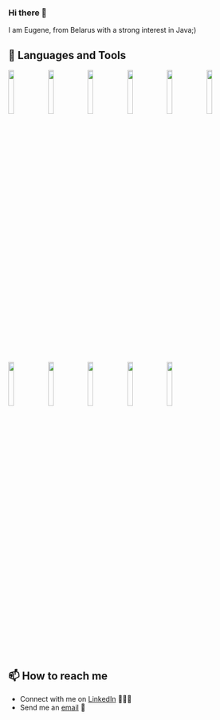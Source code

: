### Hi there 👋

I am Eugene, from Belarus with a strong interest in Java;)

## 🧰 Languages and Tools

<p>
    <img width="15%" src="https://www.vectorlogo.zone/logos/java/java-ar21.svg" />
    <img width="15%" src="https://www.vectorlogo.zone/logos/jetbrains/jetbrains-ar21.svg" />
    <img width="15%" src="https://www.vectorlogo.zone/logos/git-scm/git-scm-ar21.svg" />
    <img width="15%" src="https://www.vectorlogo.zone/logos/github/github-ar21.svg" />
    <img width="15%" src="https://www.vectorlogo.zone/logos/mysql/mysql-ar21.svg" />
    <img width="15%" src="https://www.vectorlogo.zone/logos/linux/linux-ar21.svg" />
    <img width="15%" src="https://www.vectorlogo.zone/logos/ubuntu/ubuntu-ar21.svg" />
    <img width="15%" src="https://www.vectorlogo.zone/logos/w3_html5/w3_html5-ar21.svg" />
    <img width="15%" src="https://www.vectorlogo.zone/logos/netlifyapp_watercss/netlifyapp_watercss-ar21.svg" />
    <img width="15%" src="https://www.vectorlogo.zone/logos/cisco/cisco-ar21.svg" />
    <img width="15%" src="https://www.vectorlogo.zone/logos/atlassian_jira/atlassian_jira-ar21.svg" />
  
</p>

## 📫 How to reach me
- Connect with me on [LinkedIn](https://www.linkedin.com/in/eugene-dunin-a88264144/) 👨🏻‍💻
- Send me an [email](mailto:e.dunin97@gmail.com) 📧
